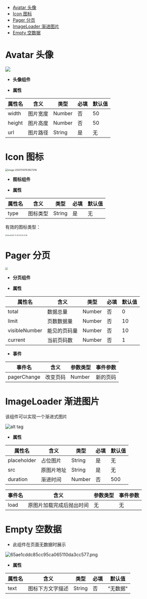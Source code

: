 
<!-- 组件介绍文档 -->
<!-- TOC -->

- [Avatar 头像](#avatar-头像)
- [Icon 图标](#icon-图标)
- [Pager 分页](#pager-分页)
- [ImageLoader 渐进图片](#imageloader-渐进图片)
- [Empty 空数据](#empty-空数据)

<!-- /TOC -->


# Avatar 头像
<img src="https://img-blog.csdnimg.cn/20210414112216874.png#pic_center" >

- **头像组件**

- **属性**

属性名   | 含义      | 类型    | 必填    | 默认值 |
-------- |----------|---------| ------- |-------|
width    | 图片宽度  | Number | 否       |   50  |
height   | 图片高度  | Number | 否       |   50  |
url      | 图片路径  | String | 是       |   无  |

 
# Icon 图标
<img src="http://mdrs.yuanjin.tech/img/20201130153927.png" alt="image-20201130153927256" style="zoom:50%;" />

- **图标组件**

- **属性** 

属性名   | 含义      | 类型    | 必填    | 默认值 |
--------|---------- |---------| ------- |-------|
type    | 图标类型  | String  |  是      |   无  |

 有效的图标类型：

<img src="http://mdrs.yuanjin.tech/img/20201130155542.jpg" alt="iShot2020-11-30下午03.47.09" style="zoom:33%;" />


# Pager 分页

<img src="http://mdrs.yuanjin.tech/img/20201113130301.png" style="zoom:50%;" />

- **分页组件** 

- **属性**
 
 属性名       | 含义         | 类型     | 必填    | 默认值 |
--------     |----------    |--------- | ------- |-------|
total        | 数据总量      | Number   | 否       |   0  |
limit        | 页数数据量      | Number   | 否       |   10  |
visibleNumber| 能见的页码量  | Number   | 否       |   10  |
current      | 当前页码数    | Number   | 否       |   1  | 

- **事件**

事件名       | 含义      | 参数类型    |  事件参数   | 
-------    |---------- |---------    | ---------- |
pagerChange | 改变页码   | Number      |  新的页码   |  

# ImageLoader 渐进图片

该组件可以实现一个渐进式图片

![alt tag](http://mdrs.yuanjin.tech/img/20201115132049.gif) 

- **属性**

 属性名       | 含义         | 类型     | 必填    | 默认值 |
--------      |----------    |--------- | -------  |-------|
placeholder   | 占位图片      | String   | 是       |   无  |
src           | 原图片地址    | String   | 是       |   无  |
duration      | 渐进时间      | Number   | 否       |   500  |


事件名       | 含义                   |    参数类型    |  事件参数   | 
-------   |----------                |---------       | ---------- |
load      | 原图片加载完成后抛出时间   | 无             |  无        | 


# Empty 空数据 

- 此组件在页面无数据时展示

![65ae1cddc85cc95ca065110da3cc577.png](https://i.loli.net/2021/04/15/zu83aNEWftsxcJH.png) 


- **属性** 

 属性名       | 含义             | 类型     | 必填    | 默认值  |
--------     |----------        |--------- | ------- |------- |
text        | 图标下方文字描述   | String   | 否       |   "无数据"  |